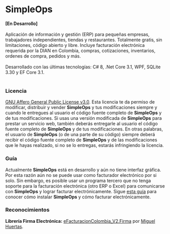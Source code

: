 # SimpleOps
<b>[En Desarrollo]</b>
<br/>
<br/>
Aplicación de información y gestión (ERP) para pequeñas empresas, trabajadores independientes, tiendas y restaurantes. Totalmente gratis, sin limitaciones, código abierto y libre. Incluye facturación electrónica requerida por la DIAN en Colombia, compras, cotizaciones, inventarios, ordenes de compra, pedidos y más. 
<br/>
<br/>
Desarrollado con las últimas tecnologías: C# 8, .Net Core 3.1, WPF, SQLite 3.30 y EF Core 3.1.
<br/>
<br/>

<h3>Licencia</h3>
<a href="https://github.com/vixark/SimpleOps/blob/master/License.txt">GNU Affero General Public License v3.0</a>. Esta licencia te da permiso de modificar, distribuir y vender <b>SimpleOps</b> y tus modificaciones siempre y cuando le entregues al usuario el código fuente completo de <b>SimpleOps</b> y de tus modificaciones. Si usas una versión modificada de <b>SimpleOps</b> para prestar un servicio web, también deberás entregarle al usuario el código fuente completo de <b>SimpleOps</b> y de tus modificaciones.
En otras palabras, el usuario de <b>SimpleOps</b> (o de una parte de su código) siempre deberá recibir el código fuente completo de <b>SimpleOps</b> y de las modificaciones que le hayas realizado, si no se lo entregas, estarás infringiendo la licencia.


<h3>Guía</h3>
Actualmente <b>SimpleOps</b> está en desarrollo y aún no tiene interfaz gráfica. Por esta razón aún no se puede usar como facturador electrónico por si solo. Sin embargo, es posible usar un programa tercero que no tenga soporte para la facturación electrónica (otro ERP o Excel) para comunicarse con <b>SimpleOps</b> y lograr facturar electrónicamente.
Sigue <a href="https://htmlpreview.github.io/?https://github.com/vixark/SimpleOps/blob/master/SimpleOps/Gu%C3%ADas/Instalaci%C3%B3n%20y%20Habilitaci%C3%B3n%20Facturaci%C3%B3n%20Electr%C3%B3nica.html">esta guía</a> para conocer cómo instalar <b>SimpleOps</b> y cómo facturar electrónicamente.


<h3>Reconocimientos</h3>
<b>Librería Firma Electrónica:</b> <a href="https://github.com/miguelhuertas/eFacturacionColombia_V2.Firma">eFacturacionColombia_V2.Firma</a> por <a href="https://github.com/miguelhuertas">Miguel Huertas</a>.
